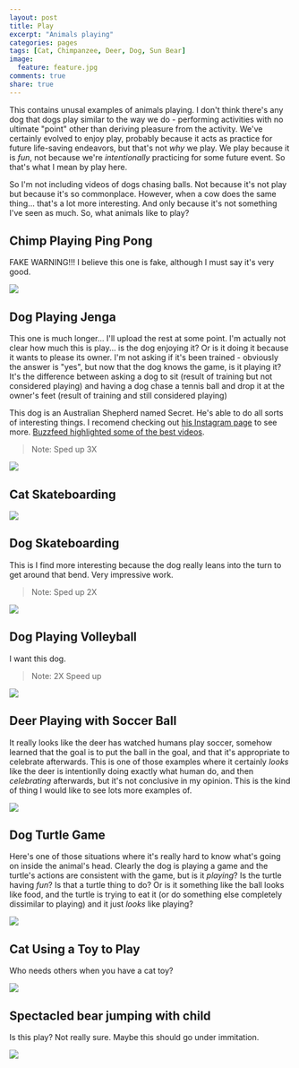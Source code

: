 ```yaml
---
layout: post
title: Play
excerpt: "Animals playing"
categories: pages
tags: [Cat, Chimpanzee, Deer, Dog, Sun Bear]
image:
  feature: feature.jpg
comments: true
share: true
---
```


This contains unusal examples of animals playing. I don't think there's any dog that dogs play similar to the way we do - performing activities with no ultimate "point" other than deriving pleasure from the activity. We've certainly evolved to enjoy play, probably because it acts as practice for future life-saving endeavors, but that's not *why* we play. We play because it is *fun*, not because we're *intentionally* practicing for some future event. So that's what I mean by play here.

So I'm not including videos of dogs chasing balls. Not because it's not play but because it's so commonplace. However, when a cow does the same thing... that's a lot more interesting. And only because it's not something I've seen as much. So, what animals like to play?



## Chimp Playing Ping Pong

FAKE WARNING!!! I believe this one is fake, although I must say it's very good.

<img src='https://github.com/jss367/antools/blob/gh-pages-2.3.4/assets/images/play/chimp_ping_pong.gif?raw=true' />

## Dog Playing Jenga

This one is much longer... I'll upload the rest at some point. I'm actually not clear how much this is play... is the dog enjoying it? Or is it doing it because it wants to please its owner. I'm not asking if it's been trained - obviously the answer is "yes", but now that the dog knows the game, is it playing it? It's the difference between asking a dog to sit (result of training but not considered playing) and having a dog chase a tennis ball and drop it at the owner's feet (result of training and still considered playing)

This dog is an Australian Shepherd named Secret. He's able to do all sorts of interesting things. I recomend checking out [his Instagram page](https://www.instagram.com/my_aussie_gal/) to see more. [Buzzfeed highlighted some of the best videos](https://www.buzzfeed.com/lyapalater/im-obsessed-with-this-dog-that-plays-jenga-and-does).

> Note: Sped up 3X

<img src='https://github.com/jss367/antools/blob/gh-pages-2.3.4/assets/images/play/secret_playing_jenga.gif?raw=true' />


## Cat Skateboarding

<img src='https://github.com/jss367/antools/blob/gh-pages-2.3.4/assets/images/play/cat_skateboarding.gif?raw=true' />



## Dog Skateboarding

This is I find more interesting because the dog really leans into the turn to get around that bend. Very impressive work.

> Note: Sped up 2X

<img src='https://github.com/jss367/antools/blob/gh-pages-2.3.4/assets/images/play/dog_skateboarding.gif?raw=true' />

## Dog Playing Volleyball

I want this dog.

> Note: 2X Speed up

<img src='https://github.com/jss367/antools/blob/gh-pages-2.3.4/assets/images/play/dog_volleyball.gif?raw=true' />


## Deer Playing with Soccer Ball

It really looks like the deer has watched humans play soccer, somehow learned that the goal is to put the ball in the goal, and that it's appropriate to celebrate afterwards. This is one of those examples where it certainly *looks* like the deer is intentionlly doing exactly what human do, and then _celebrating_ afterwards, but it's not conclusive in my opinion. This is the kind of thing I would like to see lots more examples of. 

<img src='https://github.com/jss367/antools/blob/gh-pages-2.3.4/assets/images/play/deer_playing_with_soccer_ball.gif?raw=true' />

## Dog Turtle Game

Here's one of those situations where it's really hard to know what's going on inside the animal's head. Clearly the dog is playing a game and the turtle's actions are consistent with the game, but is it *playing*? Is the turtle having *fun*? Is that a turtle thing to do? Or is it something like the ball looks like food, and the turtle is trying to eat it (or do something else completely dissimilar to playing) and it just *looks* like playing?

<img src='https://github.com/jss367/antools/blob/gh-pages-2.3.4/assets/images/play/dog_turtle_game.gif?raw=true' />


## Cat Using a Toy to Play

Who needs others when you have a cat toy?

<img src='https://github.com/jss367/antools/blob/gh-pages-2.3.4/assets/images/cat_playing_with_self.gif?raw=true' />

## Spectacled bear jumping with child

Is this play? Not really sure. Maybe this should go under immitation.

<img src='https://github.com/jss367/antools/blob/gh-pages-2.3.4/assets/images/play/sun_bear_jumping_with_child.gif?raw=true' />